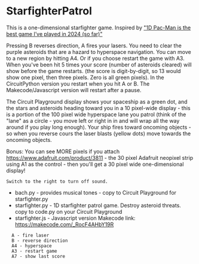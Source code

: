 # StarfighterPatrol

This is a one-dimensional starfighter game. Inspired by ["1D Pac-Man is the best game I’ve played in 2024 (so far)"](https://arstechnica.com/gaming/2024/01/1d-pac-man-is-the-best-game-ive-played-in-2024-so-far/)

Pressing B reverses direction, A fires your lasers. You need to clear the purple asteroids that are a hazard to hyperspace navigation. You can move to a new region by hitting A4. Or if you choose restart the game with A3. When you've been hit 5 times your score (number of asteroids cleared) will show before the game restarts. (the score is digit-by-digit, so 13 would show one pixel, then three pixels. Zero is all green pixels).
In the CircuitPython version you restart when you hit A or B. The Makecode/Javascript version will restart after a pause. 

The Circuit Playground display shows your spaceship as a green dot, and the stars and asteroids heading toward you in a 10 pixel-wide display - this is a portion of the 100 pixel wide hyperspace lane you patrol (think of the "lane" as a circle - you move left or right in in and will wrap all the way around if you play long enough). Your ship fires toward oncoming objects - so when you reverse cours the laser blasts (yellow dots) move towards the oncoming objects.

Bonus: You can see MORE pixels if you attach https://www.adafruit.com/product/3811 - the 30 pixel Adafruit neopixel strip using A1 as the control - then you'll get a 30 pixel wide one-dimensional display!

```
Switch to the right to turn off sound.
```
* bach.py - provides musical tones - copy to Circuit Playground for starfighter.py
* starfighter.py - 1D starfighter patrol game. Destroy asteroid threats. copy to code.py on your Circuit Playground
* starfighter.js - Javascript version Makecode link: https://makecode.com/_RocF4AHbY19R

```
  A - fire laser
  B - reverse direction
  A4 - hyperspace
  A3 - restart game
  A7 - show last score
```  
